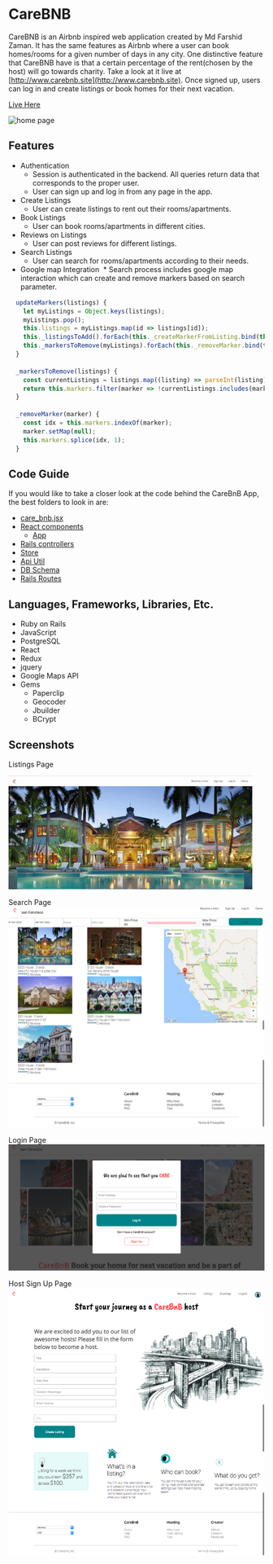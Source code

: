 # CareBNB

CareBNB is an Airbnb inspired web application created by Md Farshid Zaman. It has the same features as Airbnb where a user can book homes/rooms for a given number of days in any city. One distinctive feature that CareBNB have is that a certain percentage of the rent(chosen by the host) will go towards charity. Take a look at it live at [http://www.carebnb.site](http://www.carebnb.site). Once signed up, users can log in and create listings or book homes for their next vacation.

[Live Here][live]

[live]: http://www.carebnb.site

![home page](./app/assets/images/farshid-carebnb.gif)

## Features

* Authentication
  * Session is authenticated in the backend. All queries return data that corresponds to the proper user.
  * User can sign up and log in from any page in the app.
* Create Listings
  * User can create listings to rent out their rooms/apartments.
* Book Listings
  * User can book rooms/apartments in different cities.
* Reviews on Listings
  * User can post reviews for different listings.
* Search Listings
  * User can search for rooms/apartments according to their needs.
* Google map Integration
  * Search process includes google map interaction which can create and remove markers based on search parameter.

```javascript
  updateMarkers(listings) {
    let myListings = Object.keys(listings);
    myListings.pop();
    this.listings = myListings.map(id => listings[id]);
    this._listingsToAdd().forEach(this._createMarkerFromListing.bind(this));
    this._markersToRemove(myListings).forEach(this._removeMarker.bind(this));
  }

  _markersToRemove(listings) {
    const currentListings = listings.map((listing) => parseInt(listing));
    return this.markers.filter(marker => !currentListings.includes(marker.listingId));
  }

  _removeMarker(marker) {
    const idx = this.markers.indexOf(marker);
    marker.setMap(null);
    this.markers.splice(idx, 1);
  }
```
## Code Guide

If you would like to take a closer look at the code behind the CareBnB App, the best folders to look in are:

* [care_bnb.jsx](./frontend/care_bnb.jsx)
* [React components](./frontend/components)
  * [App](./frontend/components/app.jsx)
* [Rails controllers](./app/controllers/api)
* [Store](./frontend/store/store.js)
* [Api Util](./frontend/util/)
* [DB Schema](./db/schema.rb)
* [Rails Routes](./config/routes.rb)

## Languages, Frameworks, Libraries, Etc.

* Ruby on Rails
* JavaScript
* PostgreSQL
* React
* Redux
* jquery
* Google Maps API
* Gems
  * Paperclip
  * Geocoder
  * Jbuilder
  * BCrypt

## Screenshots

Listings Page

![Listing show page](./app/assets/images/farshid-carebnb-listing.gif)


Search Page
![search page](./app/assets/images/searchpage.png)


Login Page
![login page](./app/assets/images/loginpage.png)


Host Sign Up Page
![SignUp page](./app/assets/images/createlisting.png)
